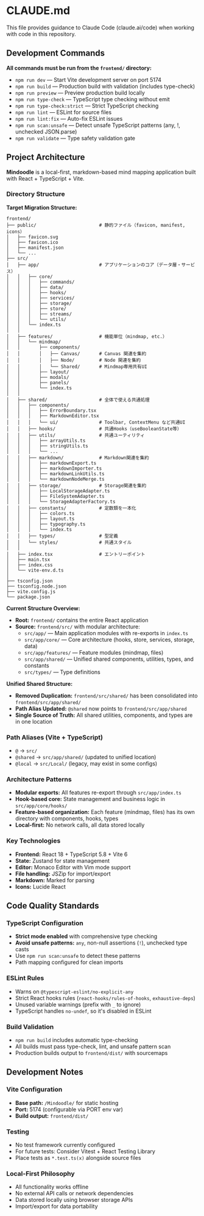 # CLAUDE.md

This file provides guidance to Claude Code (claude.ai/code) when working with code in this repository.

## Development Commands

**All commands must be run from the `frontend/` directory:**

- `npm run dev` — Start Vite development server on port 5174
- `npm run build` — Production build with validation (includes type-check)
- `npm run preview` — Preview production build locally
- `npm run type-check` — TypeScript type checking without emit
- `npm run type-check:strict` — Strict TypeScript checking
- `npm run lint` — ESLint for source files
- `npm run lint:fix` — Auto-fix ESLint issues
- `npm run scan:unsafe` — Detect unsafe TypeScript patterns (any, !, unchecked JSON.parse)
- `npm run validate` — Type safety validation gate

## Project Architecture

**Mindoodle** is a local-first, markdown-based mind mapping application built with React + TypeScript + Vite.

### Directory Structure

**Target Migration Structure:**
```
frontend/
├── public/                       # 静的ファイル（favicon, manifest, icons）
│   ├── favicon.svg
│   ├── favicon.ico
│   ├── manifest.json
│   └── ...
├── src/
│   ├── app/                      # アプリケーションのコア（データ層・サービス）
│   │   ├── core/
│   │   │   ├── commands/
│   │   │   ├── data/
│   │   │   ├── hooks/
│   │   │   ├── services/
│   │   │   ├── storage/
│   │   │   ├── store/
│   │   │   ├── streams/
│   │   │   └── utils/
│   │   └── index.ts
│   │
│   ├── features/                 # 機能単位（mindmap, etc.）
│   │   └── mindmap/
│   │       ├── components/
│   │       │   ├── Canvas/       # Canvas 関連を集約
│   │       │   ├── Node/         # Node 関連を集約
│   │       │   └── Shared/       # Mindmap専用共有UI
│   │       ├── layout/
│   │       ├── modals/
│   │       ├── panels/
│   │       └── index.ts
│   │
│   ├── shared/                   # 全体で使える共通処理
│   │   ├── components/
│   │   │   ├── ErrorBoundary.tsx
│   │   │   ├── MarkdownEditor.tsx
│   │   │   └── ui/               # Toolbar, ContextMenu など共通UI
│   │   ├── hooks/                # 共通Hooks（useBooleanState等）
│   │   ├── utils/                # 共通ユーティリティ
│   │   │   ├── arrayUtils.ts
│   │   │   ├── stringUtils.ts
│   │   │   └── ...
│   │   ├── markdown/             # Markdown関連を集約
│   │   │   ├── markdownExport.ts
│   │   │   ├── markdownImporter.ts
│   │   │   ├── markdownLinkUtils.ts
│   │   │   └── markdownNodeMerge.ts
│   │   ├── storage/              # Storage関連を集約
│   │   │   ├── LocalStorageAdapter.ts
│   │   │   ├── FileSystemAdapter.ts
│   │   │   └── StorageAdapterFactory.ts
│   │   ├── constants/            # 定数類を一本化
│   │   │   ├── colors.ts
│   │   │   ├── layout.ts
│   │   │   ├── typography.ts
│   │   │   └── index.ts
│   │   ├── types/                # 型定義
│   │   └── styles/               # 共通スタイル
│   │
│   ├── index.tsx                 # エントリーポイント
│   ├── main.tsx
│   ├── index.css
│   └── vite-env.d.ts
│
├── tsconfig.json
├── tsconfig.node.json
├── vite.config.js
└── package.json
```

**Current Structure Overview:**
- **Root:** `frontend/` contains the entire React application
- **Source:** `frontend/src/` with modular architecture:
  - `src/app/` — Main application modules with re-exports in `index.ts`
  - `src/app/core/` — Core architecture (hooks, store, services, storage, data)
  - `src/app/features/` — Feature modules (mindmap, files)
  - `src/app/shared/` — Unified shared components, utilities, types, and constants
  - `src/types/` — Type definitions

**Unified Shared Structure:**
- **Removed Duplication:** `frontend/src/shared/` has been consolidated into `frontend/src/app/shared/`
- **Path Alias Updated:** `@shared` now points to `frontend/src/app/shared`
- **Single Source of Truth:** All shared utilities, components, and types are in one location

### Path Aliases (Vite + TypeScript)
- `@` → `src/`
- `@shared` → `src/app/shared/` (updated to unified location)
- `@local` → `src/Local/` (legacy, may exist in some configs)

### Architecture Patterns
- **Modular exports:** All features re-export through `src/app/index.ts`
- **Hook-based core:** State management and business logic in `src/app/core/hooks/`
- **Feature-based organization:** Each feature (mindmap, files) has its own directory with components, hooks, types
- **Local-first:** No network calls, all data stored locally

### Key Technologies
- **Frontend:** React 18 + TypeScript 5.8 + Vite 6
- **State:** Zustand for state management
- **Editor:** Monaco Editor with Vim mode support
- **File handling:** JSZip for import/export
- **Markdown:** Marked for parsing
- **Icons:** Lucide React

## Code Quality Standards

### TypeScript Configuration
- **Strict mode enabled** with comprehensive type checking
- **Avoid unsafe patterns:** `any`, non-null assertions (`!`), unchecked type casts
- Use `npm run scan:unsafe` to detect these patterns
- Path mapping configured for clean imports

### ESLint Rules
- Warns on `@typescript-eslint/no-explicit-any`
- Strict React hooks rules (`react-hooks/rules-of-hooks`, `exhaustive-deps`)
- Unused variable warnings (prefix with `_` to ignore)
- TypeScript handles `no-undef`, so it's disabled in ESLint

### Build Validation
- `npm run build` includes automatic type-checking
- All builds must pass type-check, lint, and unsafe pattern scan
- Production builds output to `frontend/dist/` with sourcemaps

## Development Notes

### Vite Configuration
- **Base path:** `/Mindoodle/` for static hosting
- **Port:** 5174 (configurable via PORT env var)
- **Build output:** `frontend/dist/`

### Testing
- No test framework currently configured
- For future tests: Consider Vitest + React Testing Library
- Place tests as `*.test.ts(x)` alongside source files

### Local-First Philosophy
- All functionality works offline
- No external API calls or network dependencies
- Data stored locally using browser storage APIs
- Import/export for data portability